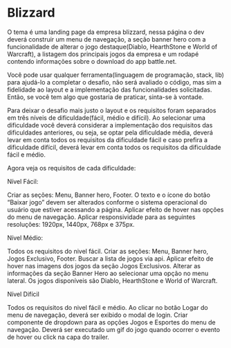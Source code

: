 # Blizzard

O tema é uma landing page da empresa blizzard, nessa página o dev deverá construir um menu de navegação, a seção banner hero com a funcionalidade de alterar o jogo destaque(Diablo, HearthStone e World of Warcraft), a listagem dos principais jogos da empresa e um rodapé contendo informações sobre o download do app battle.net.

Você pode usar qualquer ferramenta(linguagem de programação, stack, lib) para ajudá-lo a completar o desafio, não será avaliado o código, mas sim a fidelidade ao layout e a implementação das funcionalidades solicitadas. Então, se você tem algo que gostaria de praticar, sinta-se à vontade.

Para deixar o desafio mais justo o layout e os requisitos foram separados em três níveis de dificuldade(fácil, médio e difícil). Ao selecionar uma dificuldade você deverá considerar a implementação dos requisitos das dificuldades anteriores, ou seja, se optar pela dificuldade média, deverá levar em conta todos os requisitos da dificuldade fácil e caso prefira a dificuldade difícil, deverá levar em conta todos os requisitos da dificuldade fácil e médio.

Agora veja os requisitos de cada dificuldade:

Nível Fácil:

Criar as seções: Menu, Banner hero, Footer.
O texto e o ícone do botão “Baixar jogo” devem ser alterados conforme o sistema operacional do usuário que estiver acessando a página.
Aplicar efeito de hover nas opções do menu de navegação.
Aplicar responsividade para as seguintes resoluções: 1920px, 1440px, 768px e 375px.

Nível Médio:

Todos os requisitos do nivel fácil.
Criar as seções: Menu, Banner hero, Jogos Exclusivo, Footer.
Buscar a lista de jogos via api.
Aplicar efeito de hover nas imagens dos jogos da seção Jogos Exclusivos.
Alterar as informações da seção Banner Hero ao selecionar uma opção no menu lateral. Os jogos disponíveis são Diablo, HearthStone e World of Warcraft.

Nível Difícil

Todos os requisitos do nivel fácil e médio.
Ao clicar no botão Logar do menu de navegação, deverá ser exibido o modal de login.
Criar componente de dropdown para as opções Jogos e Esportes do menu de navegação.
Deverá ser executado um gif do jogo quando ocorrer o evento de hover ou click na capa do trailer.
